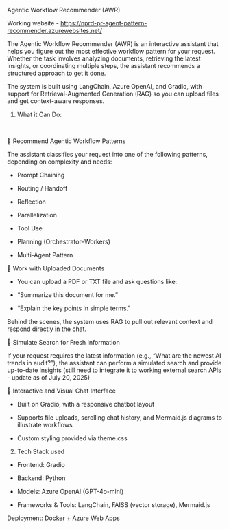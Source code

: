 Agentic Workflow Recommender (AWR)



Working website - https://nprd-pr-agent-pattern-recommender.azurewebsites.net/



The Agentic Workflow Recommender (AWR) is an interactive assistant that helps you figure out the most effective workflow pattern for your request. Whether the task involves analyzing documents, retrieving the latest insights, or coordinating multiple steps, the assistant recommends a structured approach to get it done.



The system is built using LangChain, Azure OpenAI, and Gradio, with support for Retrieval-Augmented Generation (RAG) so you can upload files and get context-aware responses.



1. What it Can Do:

   

🔹 Recommend Agentic Workflow Patterns



The assistant classifies your request into one of the following patterns, depending on complexity and needs:



- Prompt Chaining

- Routing / Handoff

- Reflection

- Parallelization

- Tool Use

- Planning (Orchestrator–Workers)

- Multi-Agent Pattern



🔹 Work with Uploaded Documents



- You can upload a PDF or TXT file and ask questions like:

- “Summarize this document for me.”

- “Explain the key points in simple terms.”



Behind the scenes, the system uses RAG to pull out relevant context and respond directly in the chat.



🔹 Simulate Search for Fresh Information



If your request requires the latest information (e.g., “What are the newest AI trends in audit?”), the assistant can perform a simulated search and provide up-to-date insights (still need to integrate it to working external search APIs - update as of July 20, 2025)



🔹 Interactive and Visual Chat Interface



- Built on Gradio, with a responsive chatbot layout

- Supports file uploads, scrolling chat history, and Mermaid.js diagrams to illustrate workflows

- Custom styling provided via theme.css



2. Tech Stack used



- Frontend: Gradio

- Backend: Python

- Models: Azure OpenAI (GPT-4o-mini)

- Frameworks & Tools: LangChain, FAISS (vector storage), Mermaid.js



Deployment: Docker + Azure Web Apps

